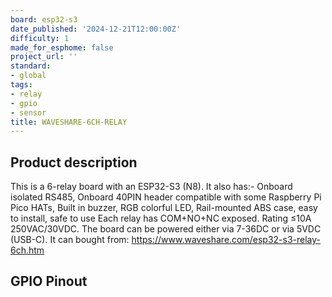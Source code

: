 ```yaml
---
board: esp32-s3
date_published: '2024-12-21T12:00:00Z'
difficulty: 1
made_for_esphome: false
project_url: ''
standard:
- global
tags:
- relay
- gpio
- sensor
title: WAVESHARE-6CH-RELAY
---
```


## Product description

This is a 6-relay board with an ESP32-S3 (N8).
It also has:-
Onboard isolated RS485,
Onboard 40PIN header compatible with some Raspberry Pi Pico HATs,
Built in buzzer,
RGB colorful LED,
Rail-mounted ABS case, easy to install, safe to use
Each relay has COM+NO+NC exposed. Rating ≤10A 250VAC/30VDC.
The board can be powered either via 7-36DC or via 5VDC (USB-C).
It can bought from: https://www.waveshare.com/esp32-s3-relay-6ch.htm

## GPIO Pinout